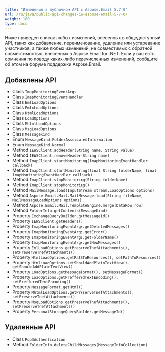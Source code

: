 ```yaml
---
title: "Изменения в публичном API в Aspose.Email 5.7.0"
url: /ru/java/public-api-changes-in-aspose-email-5-7-0/
weight: 180
type: docs
---
```


Ниже приведен список любых изменений, внесенных в общедоступный API, таких как добавление, переименование, удаление или устаревание участников, а также любых изменений, не совместимых с обратной совместимостью, внесенных в Aspose.Email for .NET. Если у вас есть сомнения по поводу каких-либо перечисленных изменений, сообщите об этом на форуме поддержки Aspose.Email.
## **Добавлены API**
- Class `ImapMonitoringEventArgs`
- Class `ImapMonitoringEventHandler`
- Class `EmlLoadOptions`
- Class `EmlxLoadOptions`
- Class `HtmlLoadOptions`
- Class `LoadOptions`
- Class `MhtmlLoadOptions`
- Class `MsgLoadOptions`
- Class `MessageKind`
- Enum `MessageKind.FolderAssociatedInformation`
- Enum `MessageKind.Normal`
- Method `IEWSClient.addHeader(String name, String value)`
- Method `IEWSClient.removeHeader(String name)`
- Method `ImapClient.startMonitoring(ImapMonitoringEventHandler callback)`
- Method `ImapClient.startMonitoring(final String folderName, final ImapMonitoringEventHandler callback)`
- Method `ImapClient.stopMonitoring(String folderName)`
- Method `ImapClient.stopMonitoring()`
- Method `MailMessage.load(InputStream stream,LoadOptions options)`
- Method `Aspose.Email.Mail.MailMessage.load(String fileName, MailMessageLoadOptions options)`
- Method `Aspose.Email.Mail.TemplateEngine.merge(DataRow row)`
- Method `FolderInfo.getContents(MessageKind)`
- Property `ExchangeQueryBuilder.getMessageId()`
- Property `IEWSClient.getHeaders()`
- Property `ImapMonitoringEventArgs.getDeletedMessages()`
- Property `ImapMonitoringEventArgs.getError()`
- Property `ImapMonitoringEventArgs.getFolderName()`
- Property `ImapMonitoringEventArgs.getNewMessages()`
- Property `EmlLoadOptions.getPreserveTnefAttachments(), setPreserveTnefAttachments()`
- Property `HtmlLoadOptions.getPathToResources(), setPathToResources()`
- Property `HtmlLoadOptions.setShouldAddPlainTextView(), getShouldAddPlainTextView()`
- Property `LoadOptions.getMessageFormat(), setMessageFormat()`
- Property `LoadOptions.getPrefferedTextEncoding(), setPrefferedTextEncoding()`
- Property `MessageFormat.getHtml()`
- Property `MhtmlLoadOptions.getPreserveTnefAttachments(), setPreserveTnefAttachments()`
- Property `MsgLoadOptions.getPreserveTnefAttachments(), setPreserveTnefAttachments()`
- Property `PersonalStorageQueryBuilder.getMessageId()`
## **Удаленные API**
- Class `Pop3Authentication`
- Method `FolderInfo.deleteChildMessages(MessageInfoCollection)`
